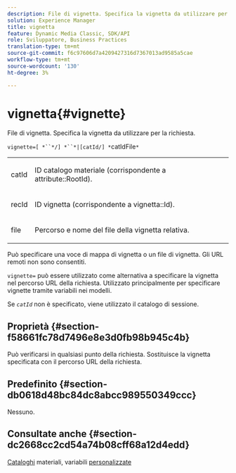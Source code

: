 ```yaml
---
description: File di vignetta. Specifica la vignetta da utilizzare per la richiesta.
solution: Experience Manager
title: vignetta
feature: Dynamic Media Classic, SDK/API
role: Sviluppatore, Business Practices
translation-type: tm+mt
source-git-commit: f6c97606d7a4209427316d7367013ad9585a5cae
workflow-type: tm+mt
source-wordcount: '130'
ht-degree: 3%

---
```



# vignetta{#vignette}

File di vignetta. Specifica la vignetta da utilizzare per la richiesta.

`vignette=[ *``*/] *``*|[catId/] *`catIdFile`*`

<table id="simpletable_432EC5501CA3431B83A762C3EE4E8DD2"> 
 <tr class="strow"> 
  <td class="stentry"> <p><span class="varname"> catId</span> </p> </td> 
  <td class="stentry"> <p>ID catalogo materiale (corrispondente a <span class="codeph"> attribute::RootId</span>). </p></td> 
 </tr> 
 <tr class="strow"> 
  <td class="stentry"> <p><span class="varname"> recId</span> </p></td> 
  <td class="stentry"> <p>ID vignetta (corrispondente a <span class="codeph"> vignetta::Id</span>). </p></td> 
 </tr> 
 <tr class="strow"> 
  <td class="stentry"> <p><span class="varname"> file</span> </p></td> 
  <td class="stentry"> <p>Percorso e nome del file della vignetta relativa. </p></td> 
 </tr> 
</table>

Può specificare una voce di mappa di vignetta o un file di vignetta. Gli URL remoti non sono consentiti.

`vignette=` può essere utilizzato come alternativa a specificare la vignetta nel percorso URL della richiesta. Utilizzato principalmente per specificare vignette tramite variabili nei modelli.

Se *`catId`* non è specificato, viene utilizzato il catalogo di sessione.

## Proprietà {#section-f58661fc78d7496e8e3d0fb98b945c4b}

Può verificarsi in qualsiasi punto della richiesta. Sostituisce la vignetta specificata con il percorso URL della richiesta.

## Predefinito {#section-db0618d48bc84dc8abcc989550349ccc}

Nessuno.

## Consultate anche {#section-dc2668cc2cd54a74b08cff68a12d4edd}

[Cataloghi](../../../../../ir-api/http-protocol/image-rendering-api-ref/c-ir-http-protocol-ref/c-ir-http-protocol-syntax-and-features/c-ir-http-material-catalogs/c-ir-http-material-catalogs.md#concept-772742c1688f420a88a56f5136ad1db2) materiali, variabili  [personalizzate](../../../../../ir-api/http-protocol/image-rendering-api-ref/c-ir-http-protocol-ref/c-ir-http-protocol-syntax-and-features/c-ir-custom-variables/c-ir-custom-variables.md#concept-8a1d9a50d09a4b7b97b8c83365971f96)
